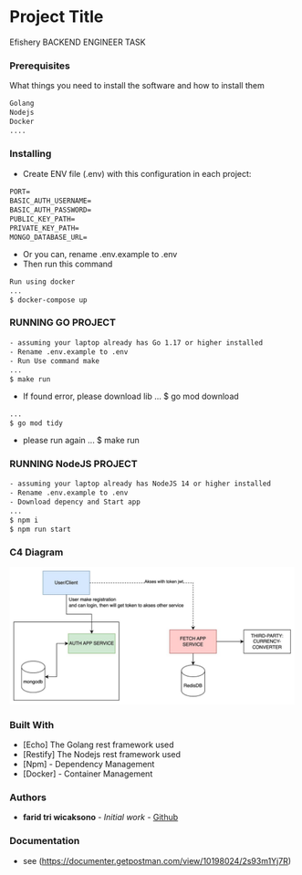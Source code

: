 # Project Title

Efishery BACKEND ENGINEER TASK

### Prerequisites

What things you need to install the software and how to install them

```
Golang
Nodejs
Docker
....
```

### Installing

- Create ENV file (.env) with this configuration in each project:
```
PORT=
BASIC_AUTH_USERNAME=
BASIC_AUTH_PASSWORD=
PUBLIC_KEY_PATH=
PRIVATE_KEY_PATH=
MONGO_DATABASE_URL=
```
- Or you can, rename .env.example to .env
- Then run this command
```
Run using docker
...
$ docker-compose up
```

### RUNNING GO PROJECT
```
- assuming your laptop already has Go 1.17 or higher installed
- Rename .env.example to .env
- Run Use command make
...
$ make run
```
- If found error, please download lib
...
$ go mod download
```
...
$ go mod tidy
```
- please run again
...
$ make run 

### RUNNING NodeJS PROJECT
```
- assuming your laptop already has NodeJS 14 or higher installed
- Rename .env.example to .env
- Download depency and Start app
...
$ npm i
$ npm run start
```

### C4 Diagram
<img src="./diagram.jpeg" width="500">


### Built With

* [Echo] The Golang rest framework used
* [Restify] The Nodejs rest framework used
* [Npm] - Dependency Management
* [Docker] - Container Management

### Authors

* **farid tri wicaksono** - *Initial work* - [Github](https://github.com/farid-alfernass)

### Documentation

* see (https://documenter.getpostman.com/view/10198024/2s93m1Yj7R)

